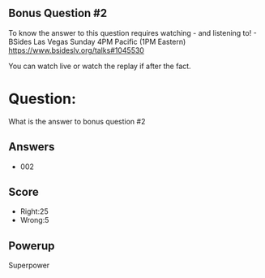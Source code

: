 ## Bonus Question #2

To know the answer to this question requires
watching - and listening to! -
BSides Las Vegas Sunday 4PM Pacific (1PM Eastern)
https://www.bsideslv.org/talks#1045530

You can watch live or watch the replay
if after the fact.

# Question:
What is the answer to bonus question #2

## Answers
* 002

## Score
- Right:25
- Wrong:5

## Powerup
Superpower